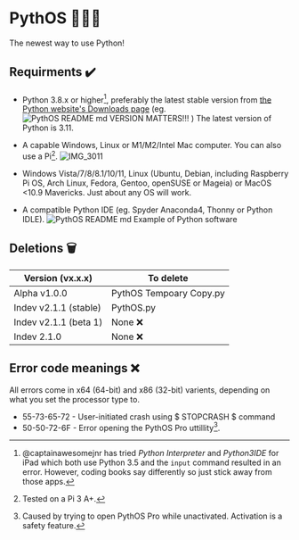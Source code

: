# PythOS 👨🏻‍💻
The newest way to use Python!

## Requirments ✔️
- Python 3.8.x or higher[^1], preferably the latest stable version from [the Python website's Downloads page](https://www.python.org/downloads/) (eg. ![PythOS README md VERSION MATTERS!!!](https://user-images.githubusercontent.com/90992828/190842302-e3ec8367-0e7d-43e6-8549-c4e94c2f07d3.PNG) ) The latest version of Python is 3.11.

- A capable Windows, Linux or M1/M2/Intel Mac computer. You can also use a Pi[^3].
![IMG_3011](https://user-images.githubusercontent.com/90992828/190842805-9f03ee21-6375-48e4-8b66-d161b639a6f8.jpeg)

- Windows Vista/7/8/8.1/10/11, Linux (Ubuntu, Debian, including Raspberry Pi OS, Arch Linux, Fedora, Gentoo, openSUSE or Mageia) or MacOS <10.9 Mavericks. Just about any OS will work.

- A compatible Python IDE (eg. Spyder Anaconda4, Thonny or Python IDLE).
![PythOS README md Example of Python software](https://user-images.githubusercontent.com/90992828/190842443-0bbb56ca-88e3-4fe4-9c8d-c7c1a7642287.PNG)

## Deletions 🗑️
| Version (vx.x.x)| To delete          |
|-----------|------------------|
|Alpha v1.0.0 | PythOS Tempoary Copy.py |
 Indev v2.1.1 (stable)        |      PythOS.py        |
| Indev v2.1.1 (beta 1)        |     None    ❌           |
|  Indev 2.1.0       |           None      ❌   |


## Error code meanings ❌
All errors come in x64 (64-bit) and x86 (32-bit) varients, depending on what you set the processor type to.
- 55-73-65-72 - User-initiated crash using $ STOPCRASH $ command
- 50-50-72-6F - Error opening the PythOS Pro uttillity[^2].

[^1]: @captainawesomejnr has tried _Python Interpreter_ and _Python3IDE_ for iPad which both use Python 3.5 and the `input` command resulted in an error. However, coding books say differently so just stick away from those apps.
[^2]: Caused by trying to open PythOS Pro while unactivated. Activation is a safety feature. 
[^3]: Tested on a Pi 3 A+.

